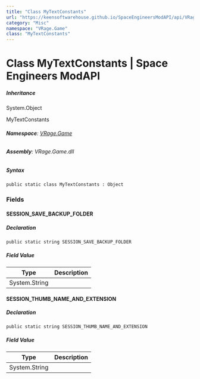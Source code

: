 ```yaml
---
title: "Class MyTextConstants"
url: "https://keensoftwarehouse.github.io/SpaceEngineersModAPI/api/VRage.Game.MyTextConstants.html"
category: "Misc"
namespace: "VRage.Game"
class: "MyTextConstants"
---
```


# Class MyTextConstants | Space Engineers ModAPI

##### Inheritance

System.Object

MyTextConstants

###### **Namespace**: [VRage.Game](https://keensoftwarehouse.github.io/SpaceEngineersModAPI/api/VRage.Game.html)

###### **Assembly**: VRage.Game.dll

##### Syntax

```
public static class MyTextConstants : Object
```

### Fields

#### SESSION\_SAVE\_BACKUP\_FOLDER

##### Declaration

```
public static string SESSION_SAVE_BACKUP_FOLDER
```

##### Field Value

| Type | Description |
| --- | --- |
| System.String |     |

#### SESSION\_THUMB\_NAME\_AND\_EXTENSION

##### Declaration

```
public static string SESSION_THUMB_NAME_AND_EXTENSION
```

##### Field Value

| Type | Description |
| --- | --- |
| System.String |     |
